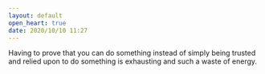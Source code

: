 ```yaml
---
layout: default
open_heart: true
date: 2020/10/10 11:27
---
```


Having to prove that you can do something instead of simply being trusted and relied upon to do something is exhausting and such a waste of energy.
